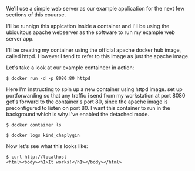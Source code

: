 We'll use a simple web server as our example application for the next few sections of this couurse. 

I'll be runnign this applcation inside a container and I'll be using the ubiquitous apache webserver as the software to run my example web server app.

I'll be creating my container using the official apache docker hub image, called httpd. However I tend to refer to this image as just the apache image. 


Let's take a look at our example containeer in action:

```
$ docker run -d -p 8080:80 httpd
```

Here I'm instructing to spin up a new container using httpd image. set up portforwarding so that any traffic i send from my workstation at port 8080 get's forward to the container's port 80, since the apache image is preconfigured to listen on port 80. I want this container to run in the background which is why I've enabled the detached mode. 


```
$ docker container ls
```


```
$ docker logs kind_chaplygin 
```

Now let's see what this looks like:

```
$ curl http://localhost
<html><body><h1>It works!</h1></body></html>
```

